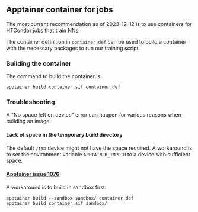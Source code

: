 ## Apptainer container for jobs

The most current recommendation as of 2023-12-12 is to use containers for HTCondor
jobs that train NNs.

The container definition in `container.def` can be used to build a container with
the necessary packages to run our training script.

### Building the container

The command to build the container is
```
apptainer build container.sif container.def
```

### Troubleshooting

A "No space left on device" error can happen for various reasons when building an image.

#### Lack of space in the temporary build directory

The default `/tmp` device might not have the space required.
A workaround is to set the environment variable `APPTAINER_TMPDIR` to a device with sufficient space.

#### [Apptainer issue 1076](https://github.com/apptainer/singularity/issues/1076)

A workaround is to build in sandbox first:
```
apptainer build --sandbox sandbox/ container.def
apptainer build container.sif sandbox/
```